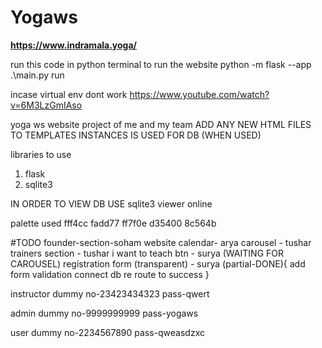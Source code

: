 # Yogaws

****https://www.indramala.yoga/****

run this code in python terminal to run the website
python -m flask --app .\main.py run

incase virtual env dont work
https://www.youtube.com/watch?v=6M3LzGmIAso


yoga ws website project of me and my team 
ADD ANY NEW HTML FILES TO TEMPLATES
INSTANCES IS USED FOR DB (WHEN USED)

libraries to use
1. flask
2. sqlite3

IN ORDER TO VIEW DB USE sqlite3 viewer online

palette used
fff4cc
fadd77
ff7f0e
d35400
8c564b

#TODO
founder-section-soham
website calendar- arya
carousel - tushar
trainers section - tushar
i want to teach btn - surya (WAITING FOR CAROUSEL)
registration form (transparent) - surya (partial-DONE){
    add form validation
    connect db
    re route to success 
}

instructor dummy
no-23423434323
pass-qwert

admin dummy
no-9999999999
pass-yogaws

user dummy
no-2234567890
pass-qweasdzxc